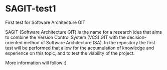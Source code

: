 # SAGIT-test1
First test for Software Architecture GIT 

SAGIT (Software Architecture GIT) is the name for a research idea that aims to combine the Version Control System (VCS) GIT with the decision-oriented method of Software Architecture (SA). In the repository the first test will be performed that allow for the accumulation of knowledge and experience on this topic, and to test the viability of the project.

More information will follow :)
